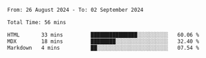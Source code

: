 <!--START_SECTION:waka-->

```txt
From: 26 August 2024 - To: 02 September 2024

Total Time: 56 mins

HTML       33 mins         ███████████████░░░░░░░░░░   60.06 %
MDX        18 mins         ████████░░░░░░░░░░░░░░░░░   32.40 %
Markdown   4 mins          ██░░░░░░░░░░░░░░░░░░░░░░░   07.54 %
```

<!--END_SECTION:waka-->
